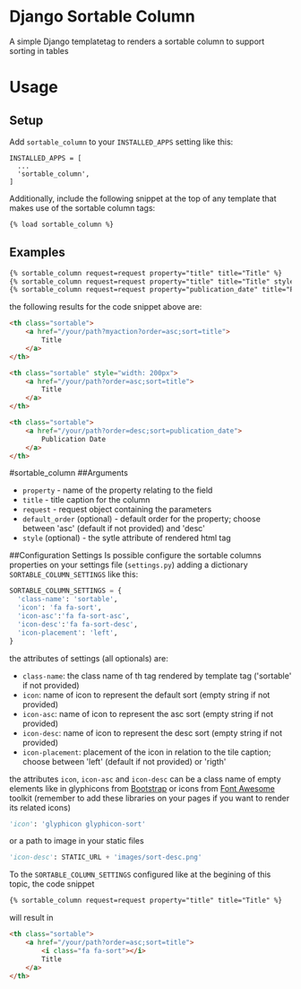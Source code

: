 # Django Sortable Column
A simple Django templatetag to renders a sortable column to support sorting in tables
# Usage
## Setup
Add `sortable_column` to your `INSTALLED_APPS` setting like this:
```
INSTALLED_APPS = [
  ...
  'sortable_column',
]
```

Additionally, include the following snippet at the top of any template that makes use of
the sortable column tags:

```html
{% load sortable_column %}
```
## Examples

```html
{% sortable_column request=request property="title" title="Title" %}
{% sortable_column request=request property="title" title="Title" style="width: 200px" %}
{% sortable_column request=request property="publication_date" title="Publication Date" default_order="desc" %}
```

the following results for the code snippet above are:
```html
<th class="sortable">
    <a href="/your/path?myaction?order=asc;sort=title">
        Title
    </a>
</th>

<th class="sortable" style="width: 200px">
    <a href="/your/path?order=asc;sort=title">
        Title
    </a>
</th>

<th class="sortable">
    <a href="/your/path?order=desc;sort=publication_date">
        Publication Date
    </a>
</th>
```
#sortable_column
##Arguments
* `property` - name of the property relating to the field
* `title` - title caption for the column
* `request` - request object containing the parameters
* `default_order` (optional) - default order for the property; choose between 'asc' (default if not provided) and 'desc'
* `style` (optional) - the sytle attribute of rendered html tag

##Configuration Settings
Is possible configure the sortable columns properties on your settings file (`settings.py`) adding a dictionary `SORTABLE_COLUMN_SETTINGS` like this:

```python
SORTABLE_COLUMN_SETTINGS = {
  'class-name': 'sortable',
  'icon': 'fa fa-sort',
  'icon-asc':'fa fa-sort-asc',
  'icon-desc':'fa fa-sort-desc',
  'icon-placement': 'left',
}
```

the attributes of settings (all optionals) are:

* `class-name`: the class name of th tag rendered by template tag ('sortable' if not provided)
* `icon`: name of icon to represent the default sort (empty string if not provided)
* `icon-asc`: name of icon to represent the asc sort  (empty string if not provided)
* `icon-desc`: name of icon to represent the desc sort  (empty string if not provided)
* `icon-placement`: placement of the icon in relation to the tile caption; choose between 'left' (default if not provided) or 'rigth'

the attributes `icon`, `icon-asc` and `icon-desc` can be a class name of empty elements like in glyphicons from [Bootstrap](http://getbootstrap.com/components/#glyphicons) or icons from [Font Awesome](http://fontawesome.io/icons/) toolkit (remember to add these libraries on your pages if you want to render its related icons)
```python
'icon': 'glyphicon glyphicon-sort'
```
or a path to image in your static files
```python
'icon-desc': STATIC_URL + 'images/sort-desc.png'
```

To the `SORTABLE_COLUMN_SETTINGS` configured like at the begining of this topic, the code snippet 
```html
{% sortable_column request=request property="title" title="Title" %}
```
will result in
```html
<th class="sortable">
    <a href="/your/path?order=asc;sort=title">
        <i class="fa fa-sort"></i>
        Title
    </a>
</th>
```

